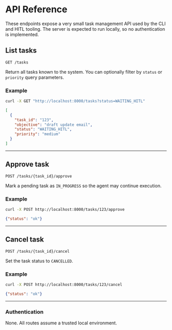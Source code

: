 # API Reference

These endpoints expose a very small task management API used by the CLI and
HITL tooling. The server is expected to run locally, so no authentication is
implemented.

## List tasks

`GET /tasks`

Return all tasks known to the system. You can optionally filter by
`status` or `priority` query parameters.

### Example

```bash
curl -X GET "http://localhost:8000/tasks?status=WAITING_HITL"
```

```json
[
  {
    "task_id": "123",
    "objective": "draft update email",
    "status": "WAITING_HITL",
    "priority": "medium"
  }
]
```

---

## Approve task

`POST /tasks/{task_id}/approve`

Mark a pending task as `IN_PROGRESS` so the agent may continue execution.

### Example

```bash
curl -X POST http://localhost:8000/tasks/123/approve
```

```json
{"status": "ok"}
```

---

## Cancel task

`POST /tasks/{task_id}/cancel`

Set the task status to `CANCELLED`.

### Example

```bash
curl -X POST http://localhost:8000/tasks/123/cancel
```

```json
{"status": "ok"}
```

---

### Authentication

None. All routes assume a trusted local environment.

